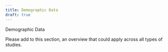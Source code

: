 ```yaml
---
title: Demographic Data
draft: true
---
```


Demographic Data

Please add to this section, an overview that could apply across all types of studies.
   
